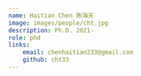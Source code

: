 ```yaml
---
name: Haitian Chen 陈海天
image: images/people/cht.jpg   
description: Ph.D. 2021-   
role: phd   
links:  
    email: chenhaitian233@gmail.com  
    github: cht33  
---
```




